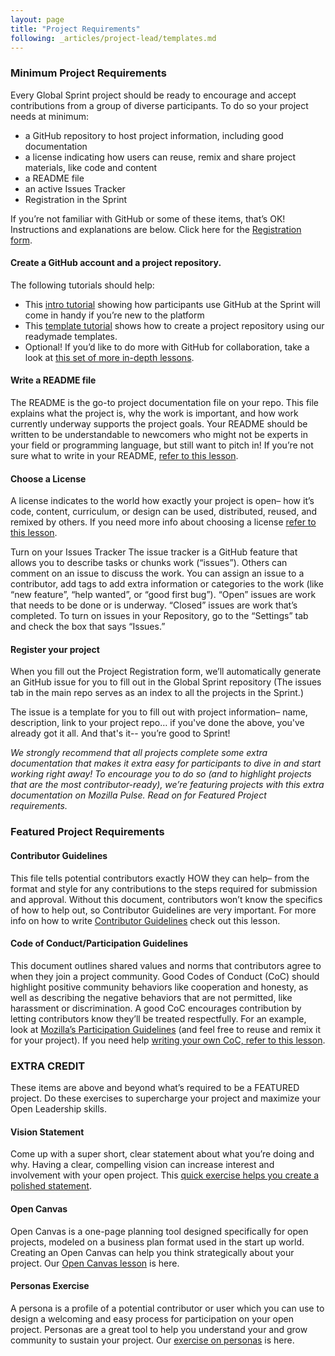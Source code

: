 ```yaml
---
layout: page
title: "Project Requirements"
following: _articles/project-lead/templates.md
---
```


### Minimum Project Requirements
Every Global Sprint project should be ready to encourage and accept contributions from a group of diverse participants. To do so your project needs at minimum:

* a GitHub repository to host project information, including good documentation
* a license indicating how users can reuse, remix and share project materials, like code and content
* a README file
* an active Issues Tracker
* Registration in the Sprint

If you’re not familiar with GitHub or some of these items, that’s OK! Instructions and explanations are below. Click here for the [Registration form]().  

#### Create a GitHub account and a project repository. 
The following tutorials should help:
* This [intro tutorial]() showing how participants use GitHub at the Sprint will come in handy if you’re new to the platform
* This [template tutorial]() shows how to create a project repository using our readymade templates.
* Optional! If you’d like to do more with GitHub for collaboration, take a look at [this set of more in-depth lessons](). 

#### Write a README file
The README is the go-to project documentation file on your repo. This file explains what the project is, why the work is important, and how work currently underway supports the project goals. Your README should be written to be understandable to newcomers who might not be experts in your field or programming language, but still want to pitch in! If you’re not sure what to write in your README, [refer to this lesson]().

#### Choose a License
A license indicates to the world how exactly your project is open– how it’s code, content, curriculum, or design can be used, distributed, reused, and remixed by others. If you need more info about choosing a license [refer to this lesson]().

Turn on your Issues Tracker
The issue tracker is a GitHub feature that allows you to describe tasks or chunks work (“issues”). Others can comment on an issue to discuss the work. You can assign an issue to a contributor, add tags to add extra information or categories to the work (like “new feature”, “help wanted”, or “good first bug”). “Open” issues are work that needs to be done or is underway. “Closed” issues are work that’s completed. To turn on issues in your Repository, go to the “Settings” tab and check the box that says “Issues.”
 
#### Register your project
When you fill out the Project Registration form, we’ll automatically generate an GitHub issue for you to fill out in the Global Sprint repository (The issues tab in the main repo serves as an index to all the projects in the Sprint.)

The issue is a template for you to fill out with project information– name, description, link to your project repo… if you've done the above, you've already got it all. And that's it-- you’re good to Sprint!

_We strongly recommend that all projects complete some extra documentation that makes it extra easy for participants to dive in and start working right away! To encourage you to do so (and to highlight projects that are the most contributor-ready), we’re featuring projects with this extra documentation on Mozilla Pulse. Read on for Featured Project requirements._

### Featured Project Requirements
#### Contributor Guidelines
This file tells potential contributors exactly HOW they can help– from the format and style for any contributions to the steps required for submission and approval. Without this document, contributors won’t know the specifics of how to help out, so Contributor Guidelines are very important. For more info on how to write [Contributor Guidelines]() check out this lesson.

#### Code of Conduct/Participation Guidelines
This document outlines shared values and norms that contributors agree to when they join a project community. Good Codes of Conduct (CoC) should highlight positive community behaviors like cooperation and honesty, as well as describing the negative behaviors that are not permitted, like harassment or discrimination. A good CoC encourages contribution by letting contributors know they’ll be treated respectfully. For an example, look at [Mozilla’s Participation Guidelines]() (and feel free to reuse and remix it for your project). If you need help [writing your own CoC, refer to this lesson]().

### EXTRA CREDIT
These items are above and beyond what’s required to be a FEATURED project. Do these exercises to supercharge your project and maximize your Open Leadership skills.

#### Vision Statement
Come up with a super short, clear statement about what you’re doing and why. Having a clear, compelling vision can increase interest and involvement with your open project. This [quick exercise helps you create a polished statement]().

#### Open Canvas
Open Canvas is a one-page planning tool designed specifically for open projects, modeled on a business plan format used in the start up world. Creating an Open Canvas can help you think strategically about your project. Our [Open Canvas lesson]() is here.

#### Personas Exercise
A persona is a profile of a potential contributor or user which you can use to design a welcoming and easy process for participation on your open project. Personas are a great tool to help you understand your and grow community to sustain your project. Our [exercise on personas]() is here.
